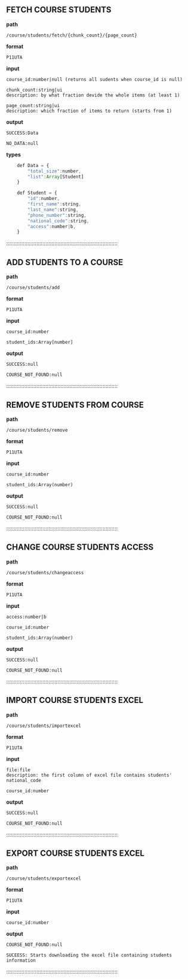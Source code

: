 ## FETCH COURSE STUDENTS

**path**

    /course/students/fetch/{chunk_count}/{page_count}

**format**

    P11UTA

**input**

    course_id:number|null (returns all sudents when course_id is null)

    chunk_count:string|ui
    description: by what fraction devide the whole items (at least 1)

    page_count:string|ui
    description: which fraction of items to return (starts from 1)

**output**

    SUCCESS:Data

    NO_DATA:null

**types**

```javascript
    def Data = {
        "total_size":number,
        "list":Array[Student]
    }

    def Student = {
        "id":number,
        "first_name":string,
        "last_name":string,
        "phone_number":string,
        "national_code":string,
        "access":number|b, 
    }
```
::::::::::::::::::::::::::::::::::::::::::::::::::::::::::::::::::::::::::

## ADD STUDENTS TO A COURSE

**path**

    /course/students/add

**format**

    P11UTA

**input**

    course_id:number

    student_ids:Array[number]

**output**

    SUCCESS:null

    COURSE_NOT_FOUND:null

::::::::::::::::::::::::::::::::::::::::::::::::::::::::::::::::::::::::::

## REMOVE STUDENTS FROM COURSE

**path**

    /course/students/remove

**format**

    P11UTA

**input**

    course_id:number

    student_ids:Array(number)

**output**

    SUCCESS:null

    COURSE_NOT_FOUND:null

::::::::::::::::::::::::::::::::::::::::::::::::::::::::::::::::::::::::::

## CHANGE COURSE STUDENTS ACCESS

**path**

    /course/students/changeaccess

**format**

    P11UTA

**input**

    access:number|b
    
    course_id:number

    student_ids:Array(number)

**output**

    SUCCESS:null

    COURSE_NOT_FOUND:null

::::::::::::::::::::::::::::::::::::::::::::::::::::::::::::::::::::::::::

## IMPORT COURSE STUDENTS EXCEL

**path**

    /course/students/importexcel

**format**

    P11UTA

**input**

    file:file
    description: the first column of excel file contains students' national_code
    
    course_id:number

**output**

    SUCCESS:null

    COURSE_NOT_FOUND:null

::::::::::::::::::::::::::::::::::::::::::::::::::::::::::::::::::::::::::

## EXPORT COURSE STUDENTS EXCEL

**path**

    /course/students/exportexcel

**format**

    P11UTA

**input**
    
    course_id:number

**output**

    COURSE_NOT_FOUND:null

    SUCEESS: Starts downloading the excel file containing students information

::::::::::::::::::::::::::::::::::::::::::::::::::::::::::::::::::::::::::
